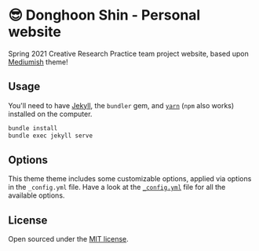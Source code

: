# 😎 Donghoon Shin - Personal website

Spring 2021 Creative Research Practice team project website, based upon [Mediumish](https://github.com/wowthemesnet/mediumish-theme-jekyll) theme!

## Usage

You'll need to have [Jekyll](https://jekyllrb.com/), the `bundler` gem, and [`yarn`](https://yarnpkg.com/) (`npm` also works) installed on the computer.

```bash
bundle install
bundle exec jekyll serve
```

## Options

This theme theme includes some customizable options, applied via options in the `_config.yml` file.
Have a look at the [`_config.yml`](_config.yml) file for all the available options.

## License

Open sourced under the [MIT license](LICENSE.md).
